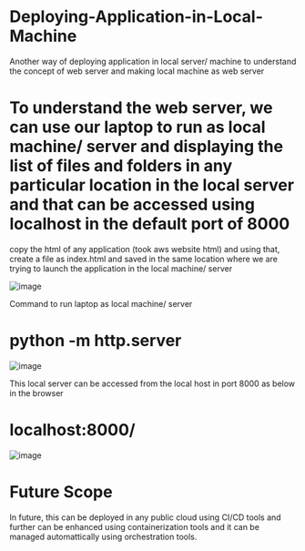 # Deploying-Application-in-Local-Machine
Another way of deploying application in local server/ machine to understand the concept of web server and making local machine as web server

# To understand the web server, we can use our laptop to run as local machine/ server and displaying the list of files and folders in any particular location in the local server and that can be accessed using localhost in the default port of 8000

copy the html of any application (took aws website html) and using that, create a file as index.html and saved in the same location where we are trying to launch the application in the local machine/ server

![image](https://user-images.githubusercontent.com/77397177/230235675-4b23259c-e6d7-46cd-a66b-386f72cf1b6a.png)

Command to run laptop as local machine/ server 
# python -m http.server

![image](https://user-images.githubusercontent.com/77397177/230236414-0c7a195f-4858-43bd-84bf-f44c840dfa8b.png)

This local server can be accessed from the local host in port 8000 as below in the browser
# localhost:8000/

![image](https://user-images.githubusercontent.com/77397177/230236128-a4ce8a71-224a-498e-89ca-b749d282adcf.png)

# Future Scope
In future, this can be deployed in any public cloud using CI/CD tools and further can be enhanced using containerization tools and it can be managed automattically using orchestration tools.
